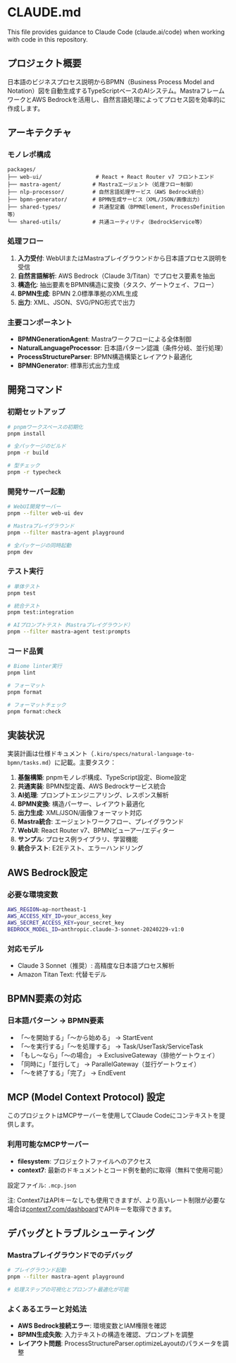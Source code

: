 # CLAUDE.md

This file provides guidance to Claude Code (claude.ai/code) when working with code in this repository.

## プロジェクト概要

日本語のビジネスプロセス説明からBPMN（Business Process Model and Notation）図を自動生成するTypeScriptベースのAIシステム。MastraフレームワークとAWS Bedrockを活用し、自然言語処理によってプロセス図を効率的に作成します。

## アーキテクチャ

### モノレポ構成
```
packages/
├── web-ui/                 # React + React Router v7 フロントエンド
├── mastra-agent/          # Mastraエージェント（処理フロー制御）
├── nlp-processor/         # 自然言語処理サービス（AWS Bedrock統合）
├── bpmn-generator/        # BPMN生成サービス（XML/JSON/画像出力）
├── shared-types/          # 共通型定義（BPMNElement, ProcessDefinition等）
└── shared-utils/          # 共通ユーティリティ（BedrockService等）
```

### 処理フロー
1. **入力受付**: WebUIまたはMastraプレイグラウンドから日本語プロセス説明を受信
2. **自然言語解析**: AWS Bedrock（Claude 3/Titan）でプロセス要素を抽出
3. **構造化**: 抽出要素をBPMN構造に変換（タスク、ゲートウェイ、フロー）
4. **BPMN生成**: BPMN 2.0標準準拠のXML生成
5. **出力**: XML、JSON、SVG/PNG形式で出力

### 主要コンポーネント
- **BPMNGenerationAgent**: Mastraワークフローによる全体制御
- **NaturalLanguageProcessor**: 日本語パターン認識（条件分岐、並行処理）
- **ProcessStructureParser**: BPMN構造構築とレイアウト最適化
- **BPMNGenerator**: 標準形式出力生成

## 開発コマンド

### 初期セットアップ
```bash
# pnpmワークスペースの初期化
pnpm install

# 全パッケージのビルド
pnpm -r build

# 型チェック
pnpm -r typecheck
```

### 開発サーバー起動
```bash
# WebUI開発サーバー
pnpm --filter web-ui dev

# Mastraプレイグラウンド
pnpm --filter mastra-agent playground

# 全パッケージの同時起動
pnpm dev
```

### テスト実行
```bash
# 単体テスト
pnpm test

# 統合テスト
pnpm test:integration

# AIプロンプトテスト（Mastraプレイグラウンド）
pnpm --filter mastra-agent test:prompts
```

### コード品質
```bash
# Biome linter実行
pnpm lint

# フォーマット
pnpm format

# フォーマットチェック
pnpm format:check
```

## 実装状況

実装計画は仕様ドキュメント（`.kiro/specs/natural-language-to-bpmn/tasks.md`）に記載。主要タスク：

1. **基盤構築**: pnpmモノレポ構成、TypeScript設定、Biome設定
2. **共通実装**: BPMN型定義、AWS Bedrockサービス統合
3. **AI処理**: プロンプトエンジニアリング、レスポンス解析
4. **BPMN変換**: 構造パーサー、レイアウト最適化
5. **出力生成**: XML/JSON/画像フォーマット対応
6. **Mastra統合**: エージェントワークフロー、プレイグラウンド
7. **WebUI**: React Router v7、BPMNビューアー/エディター
8. **サンプル**: プロセス例ライブラリ、学習機能
9. **統合テスト**: E2Eテスト、エラーハンドリング

## AWS Bedrock設定

### 必要な環境変数
```bash
AWS_REGION=ap-northeast-1
AWS_ACCESS_KEY_ID=your_access_key
AWS_SECRET_ACCESS_KEY=your_secret_key
BEDROCK_MODEL_ID=anthropic.claude-3-sonnet-20240229-v1:0
```

### 対応モデル
- Claude 3 Sonnet（推奨）: 高精度な日本語プロセス解析
- Amazon Titan Text: 代替モデル

## BPMN要素の対応

### 日本語パターン → BPMN要素
- 「〜を開始する」「〜から始める」 → StartEvent
- 「〜を実行する」「〜を処理する」 → Task/UserTask/ServiceTask
- 「もし〜なら」「〜の場合」 → ExclusiveGateway（排他ゲートウェイ）
- 「同時に」「並行して」 → ParallelGateway（並行ゲートウェイ）
- 「〜を終了する」「完了」 → EndEvent

## MCP (Model Context Protocol) 設定

このプロジェクトはMCPサーバーを使用してClaude Codeにコンテキストを提供します。

### 利用可能なMCPサーバー
- **filesystem**: プロジェクトファイルへのアクセス
- **context7**: 最新のドキュメントとコード例を動的に取得（無料で使用可能）

設定ファイル: `.mcp.json`

注: Context7はAPIキーなしでも使用できますが、より高いレート制限が必要な場合は[context7.com/dashboard](https://context7.com/dashboard)でAPIキーを取得できます。

## デバッグとトラブルシューティング

### Mastraプレイグラウンドでのデバッグ
```bash
# プレイグラウンド起動
pnpm --filter mastra-agent playground

# 処理ステップの可視化とプロンプト最適化が可能
```

### よくあるエラーと対処法
- **AWS Bedrock接続エラー**: 環境変数とIAM権限を確認
- **BPMN生成失敗**: 入力テキストの構造を確認、プロンプトを調整
- **レイアウト問題**: ProcessStructureParser.optimizeLayoutのパラメータを調整